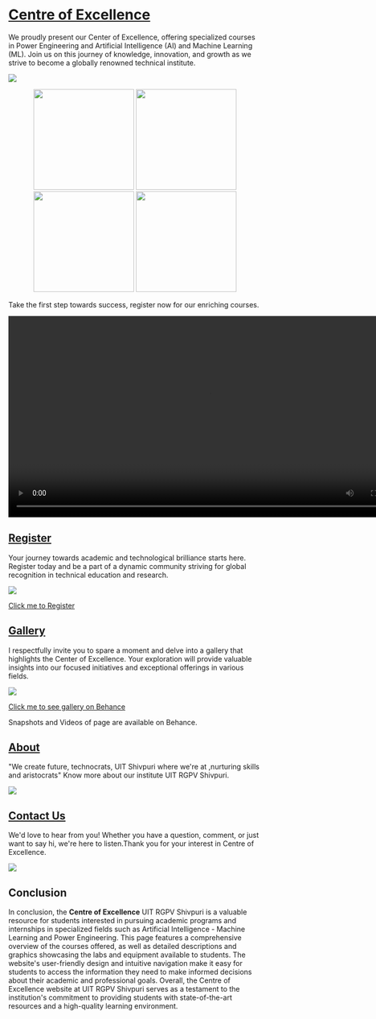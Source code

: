 # [Centre of Excellence](https://coergpv.vercel.app/)

We proudly present our Center of Excellence, offering specialized courses in Power Engineering and Artificial Intelligence (AI) and Machine Learning (ML). Join us on this journey of knowledge, innovation, and growth as we strive to become a globally renowned technical institute.

<img src="https://mir-s3-cdn-cf.behance.net/project_modules/fs/7102f0178350021.64e65788ea951.jpg"/>

<p float="left" align="center">
  <img src="https://mir-s3-cdn-cf.behance.net/project_modules/max_1200/164a90178350021.64e66da3dd258.png" width="200" />
  <img src="https://mir-s3-cdn-cf.behance.net/project_modules/max_1200/014279178350021.64e66da3dbbae.png" width="200" />
  <img src="https://mir-s3-cdn-cf.behance.net/project_modules/max_1200/f96ed8178350021.64e66da3dc745.png" width="200" />
  <img src="https://mir-s3-cdn-cf.behance.net/project_modules/max_1200/42dc9a178350021.64e66da3dafb5.png" width="200" />
</p>

Take the first step towards success, register now for our enriching courses.

<video width="800" height="auto">
  <source src="https://firebasestorage.googleapis.com/v0/b/server-actions-1971f.appspot.com/o/scater.mp4?alt=media&token=0300a2e7-c830-4319-8ff8-fb6e49f94961" type="video/mp4">
</video>

<!--
## PWA (Progressive Web App)

Everything Shivpuri has been developed as a Progressive Web App (PWA) using NEXT. As a PWA, Everything Shivpuri offers a fast and reliable browsing experience to its users, even in areas with poor network connectivity. It can be accessed from any device with a web browser, and **it offers an app-like experience** with features such as push notifications, offline support, and the ability to add to the home screen.

<p float="left" align="center">
  <img src="https://mir-s3-cdn-cf.behance.net/project_modules/max_1200/69dee7168517879.643e9ddd79227.jpg" width="250" />
  <img src="https://mir-s3-cdn-cf.behance.net/project_modules/max_1200/35cdbe168517879.643e9ddd7b387.jpg" width="250" />
  <img src="https://mir-s3-cdn-cf.behance.net/project_modules/max_1200/33da1e168517879.643e9ddd7a380.jpg" width="250" />
</p> -->

<!-- ## File Based Routing (NEXT)

Next.js has a file-system based router built on the concept of pages.
When a file is added to the pages directory, it's automatically available as a route.
The files inside the pages directory can be used to define most common patterns. The router supports nested files. If you create a nested folder structure, files will automatically be routed in the same way still.

<p float="left" align="center">
  <img src="https://mir-s3-cdn-cf.behance.net/project_modules/fs/53d1fa168517879.643ea14f42183.png" width="400" />
  <img src="https://mir-s3-cdn-cf.behance.net/project_modules/max_1200/ba7591168517879.643ea14f432cb.png" width="400" />
</p> -->

## [Register](https://coergpv.vercel.app/Register)

Your journey towards academic and technological brilliance starts here. Register today and be a part of a dynamic community striving for global recognition in technical education and research.

<img src="https://mir-s3-cdn-cf.behance.net/project_modules/fs/4c1444178350021.64e6578911a61.png">

<a target='_blank' href="https://coergpv.vercel.app/Register">Click me to Register</a>

## [Gallery](https://coergpv.vercel.app/Gallery)

I respectfully invite you to spare a moment and delve into a gallery that highlights the Center of Excellence. Your exploration will provide valuable insights into our focused initiatives and exceptional offerings in various fields.

<img src="https://mir-s3-cdn-cf.behance.net/project_modules/fs/1b0c86178350021.64e6578916708.png">

<a target='_blank' href="https://www.behance.net/gallery/178350021/Centre-of-Excellence">Click me to see gallery on Behance</a>

Snapshots and Videos of page are available on Behance.

<!-- ## Login

To add your business to the **Everything Shivpuri**, please note that you must first login using their Google account. Once you have done so, you can access the **"Add Business"** section and provide the necessary details about your business, including its name, address, contact information, and other relevant information. We encourage you to take advantage of this feature to promote your business and help other users discover the many opportunities and resources available in Shivpuri.

<p float="left" align="center">
  <img src="https://mir-s3-cdn-cf.behance.net/project_modules/max_1200/c90744168517879.643c47c3323a2.png" width="400" />
</p> -->

## [About](https://coergpv.vercel.app/About)

"We create future, technocrats,
UIT Shivpuri where we're at ,nurturing skills and aristocrats"
Know more about our institute UIT RGPV Shivpuri.

<img src="https://mir-s3-cdn-cf.behance.net/project_modules/fs/d70e28178350021.64e65789095cb.png">

## [Contact Us](https://coergpv.vercel.app/Contact)

We'd love to hear from you! Whether you have a question, comment, or just want to say hi, we're here to listen.Thank you for your interest in Centre of Excellence.

<img src="https://mir-s3-cdn-cf.behance.net/project_modules/fs/f2d109178350021.64e657891d272.png">

<!-- ## [Tourist](https://everythingshivpuri.vercel.app/Tourist)

Everything a **Tourist** Needs to know! From Hotels to Tourist Spots, Theaters, Traveling Coviniences and Food Outlets for you to experience and enjoy.

<img src="https://mir-s3-cdn-cf.behance.net/project_modules/fs/e0ea39168517879.643e9ddd7d3fd.png">

## [Essentials](https://everythingshivpuri.vercel.app/Essentials)

Some Nice to know **Essential** Services everybody needs to know. This Section Includes Electronic Stores, Garment stores, Saloon and Supermarkets.

<img src="https://mir-s3-cdn-cf.behance.net/project_modules/fs/d0b41c168517879.643c47c32f3da.png">

## [Add Businesses](https://everythingshivpuri.vercel.app/AddBusinesses)

Didn't Got what you were lookin for? Maybe we missed it, but don't worry you can add it yourself in **Add Businesses**, To add your business to the **Everything Shivpuri**, please note that you must first login using your Google account.

<img src="https://mir-s3-cdn-cf.behance.net/project_modules/fs/517ef2168517879.643c47c32a2de.png"> -->

## Conclusion

In conclusion, the **Centre of Excellence** UIT RGPV Shivpuri is a valuable resource for students interested in pursuing academic programs and internships in specialized fields such as Artificial Intelligence - Machine Learning and Power Engineering. This page features a comprehensive overview of the courses offered, as well as detailed descriptions and graphics showcasing the labs and equipment available to students. The website's user-friendly design and intuitive navigation make it easy for students to access the information they need to make informed decisions about their academic and professional goals. Overall, the Centre of Excellence website at UIT RGPV Shivpuri serves as a testament to the institution's commitment to providing students with state-of-the-art resources and a high-quality learning environment.
